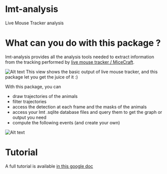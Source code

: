 # lmt-analysis

Live Mouse Tracker analysis

# What can you do with this package ?

lmt-analysis provides all the analysis tools needed to extract information from the tracking performed by [live mouse tracker / MiceCraft](https://micecraft.org/lmt).

![Alt text](/LMT/images/lmt-mice-tracking.jpg?raw=true "live mouse tracker")
This view shows the basic output of live mouse tracker, and this package let you get the juice of it :)

With this package, you can

- draw trajectories of the animals
- filter trajectories
- access the detection at each frame and the masks of the animals
- access your lmt .sqlite database files and query them to get the graph or output you need
- compute the following events (and create your own)

![Alt text](/LMT/images/events.jpg?raw=true "live mouse tracker events")

# Tutorial

A full tutorial is available [in this google doc](https://docs.google.com/presentation/d/1wR7JM2vq5ZjugrwDe4YuuKJm0MWIvkHAvrOH7mQNOEk/edit?usp=sharing)

